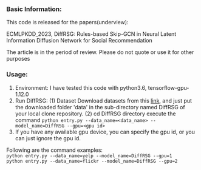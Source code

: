 ### Basic Information:
This code is released for the papers(underview): 

ECMLPKDD_2023, DiffRSG: Rules-based Skip-GCN in Neural Latent Information Diffusion Network for Social Recommendation

The article is in the period of review. Please do not quote or use it for other purposes


### Usage:
1. Environment: I have tested this code with python3.6, tensorflow-gpu-1.12.0 
2. Run DiffRSG:
   (1) Dataset
   Download datasets from this [link](https://drive.google.com/drive/folders/1YAJvgsCJLKDFPVFMX3OG7v3m1LAYZD5R?usp=sharing), and just put the downloaded folder 'data' in the sub-directory named DiffRSG of your local clone repository.
   (2) cd DiffRSG directory execute the command `python entry.py --data_name=<data_name> --model_name=DiffRSG --gpu=<gpu id>` 
3. If you have any available gpu device, you can specify the gpu id, or you can just ignore the gpu id. 

Following are the command examples:  
`python entry.py --data_name=yelp --model_name=DiffRSG --gpu=1`  
`python entry.py --data_name=flickr --model_name=DiffRSG --gpu=2`

